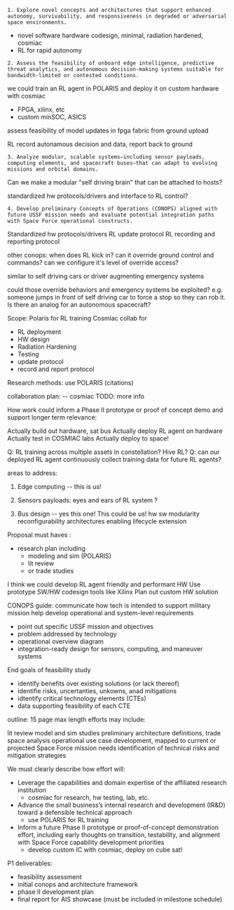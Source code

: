 `1. Explore novel concepts and architectures that support enhanced autonomy,
survivability, and responsiveness in degraded or adversarial space
environments.`

- novel software hardware codesign, minimal, radiation hardened, cosmiac
- RL for rapid autonomy


`2. Assess the feasibility of onboard edge intelligence, predictive threat
analytics, and autonomous decision-making systems suitable for bandwidth-limited
or contested conditions.`

we could train an RL agent in POLARIS and deploy it on custom hardware with cosmiac
- FPGA, xilinx, etc
- custom minSOC, ASICS

assess feasibility of model updates in fpga fabric from ground upload

RL record autonamous decision and data, report back to ground


`3. Analyze modular, scalable systems—including sensor payloads, computing
elements, and spacecraft buses—that can adapt to evolving missions and orbital
domains.`

Can we make a modular "self driving brain" that can be attached to hosts?

standardized hw protocols/drivers and interface to RL control?


`4. Develop preliminary Concepts of Operations (CONOPS) aligned with
future USSF mission needs and evaluate potential integration paths with Space
Force operational constructs.`

Standardized hw protocols/drivers
RL update protocol
RL recording and reporting protocol

other conops:
when does RL kick in? 
can it override ground control and commands?
can we configure it's level of override access?

similar to self driving cars or driver augmenting emergency systems

could those override behaviors and emergency systems be exploited?
e.g. someone jumps in front of self driving car to force a stop so they can rob it. 
Is there an analog for an autonomous spacecraft?


Scope:
Polaris for RL training
Cosmiac collab for 
  - RL deployment
  - HW design
  - Radiation Hardening
  - Testing
  - update protocol
  - record and report protocol

Research methods:
use POLARIS (citations)

collaboration plan: -- cosmiac  TODO: more info

How work could inform a Phase II prototype or proof of concept demo and support longer term relevance:

Actually build out hardware, sat bus
Actually deploy RL agent on hardware
Actually test in COSMIAC labs 
Actually deploy to space!

Q: RL training across multiple assets in constellation? Hive RL? 
Q: can our deployed RL agent continuously collect training data for future RL agents?

areas to address:

1. Edge computing -- this is us!

2. Sensors payloads: eyes and ears of RL system ?

3. Bus design  -- yes this one!
This could be us!
hw sw modularity
reconfigurability
architectures enabling lifecycle extension

Proposal must haves :
- research plan including
  - modeling and sim (POLARIS)
  - lit review
  - or trade studies

I think we could develop RL agent friendly and performant HW
Use prototype SW/HW codesign tools like Xilinx
Plan out custom HW solution

CONOPS guide:
communicate how tech is intended to support military mission
help develop operational and system-level requirements
- point out specific USSF mission and objectives
- problem addressed by technology
- operational overview diagram
- integration-ready design for sensors, computing, and maneuver systems

End goals of feasibility study
- identify benefits over existing solutions (or lack thereof)
- identifie risks, uncertanties, unkowns, anad mitigations
- idtentify critical technology elements (CTEs)
- data supporting feasibility of each CTE

outline:
15 page max length
efforts may include:

lit review
model and sim studies
preliminary architecture definitions, trade space analysis
operational use case development, mapped to current or projected Space Force mission needs
identification of technical risks and mitigation strategies

We must clearly describe how effort will:
- Leverage the capabilities and domain expertise of the affiliated research institution
  - cosmiac for research, hw testing, lab, etc.
- Advance the small business’s internal research and development (IR&D) toward a defensible technical approach
  - use POLARIS for RL training
- Inform a future Phase II prototype or proof-of-concept demonstration effort, including early thoughts on transition, testability, and alignment with Space Force capability development priorities
  - develop custom IC with cosmiac, deploy on cube sat!

P1 deliverables:
- feasibility assessment
- initial conops and architecture framework
- phase II development plan
- final report for AIS showcase (must be included in milestone schedule)
